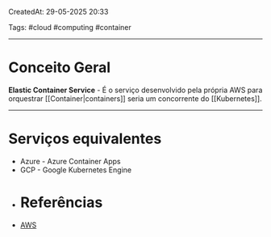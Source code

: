 CreatedAt: 29-05-2025 20:33

Tags: #cloud #computing #container

---
# Conceito Geral
**Elastic Container Service** - É o serviço desenvolvido pela própria AWS para orquestrar [[Container|containers]] seria um concorrente do [[Kubernetes]].

---
# Serviços equivalentes
- Azure - Azure Container Apps
- GCP - Google Kubernetes Engine
- # Referências
- [AWS](https://aws.amazon.com/pt/ecs/)
